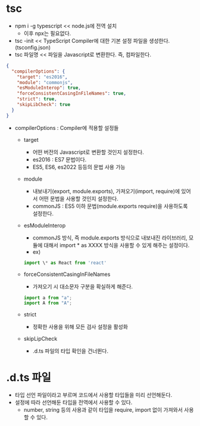 # tsc

- npm i -g typescript << node.js에 전역 설치
  - 이후 npx는 필요없다.
- tsc -init << TypeScript Compiler에 대한 기본 설정 파일을 생성한다.(tsconfig.json)
- tsc 파일명 << 파일을 Javascript로 변환한다. 즉, 컴파일한다.

```json
{
  "compilerOptions": {
    "target": "es2016",
    "module": "commonjs",
    "esModuleInterop": true,
    "forceConsistentCasingInFileNames": true,
    "strict": true,
    "skipLibCheck": true
  }
}
```

- compilerOptions : Compiler에 적용할 설정들

  - target

    - 어떤 버전의 Javascript로 변환할 것인지 설정한다.
    - es2016 : ES7 문법이다.
    - ES5, ES6, es2022 등등의 문법 사용 가능

  - module

    - 내보내기(export, module.exports), 가져오기(import, require)에 있어서 어떤 문법을 사용할 것인지 설정한다.
    - commonJS : ES5 이하 문법(module.exports require)을 사용하도록 설정한다.

  - esModuleInterop
    - commonJS 방식, 즉 module.exports 방식으로 내보내진 라이브러리, 모듈에 대해서 import \* as XXXX 방식을 사용할 수 있게 해주는 설정이다.
    - ex)
    ```js
    import \* as React from 'react'
    ```
  - forceConsistentCasingInFileNames
    - 가져오기 시 대소문자 구분을 확실하게 해준다.
    ```js
    import a from "a";
    import A from "A";
    ```
  - strict

    - 정확한 사용을 위해 모든 검사 설정을 활성화

  - skipLipCheck
    - .d.ts 파일의 타입 확인을 건너뛴다.

# .d.ts 파일

- 타입 선언 파일이라고 부르며 코드에서 사용할 타입들을 미리 선언해둔다.
- 설정에 따라 선언해둔 타입을 전역에서 사용할 수 있다.
  - number, string 등의 사용과 같이 타입을 require, import 없이 가져와서 사용할 수 있다.
